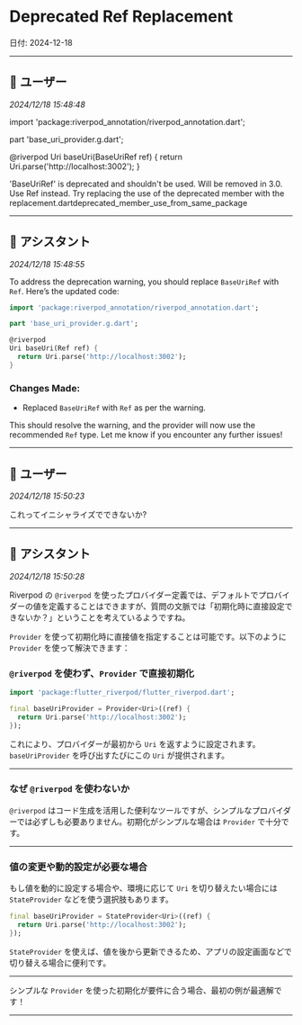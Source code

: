# Deprecated Ref Replacement

日付: 2024-12-18

---

## 👤 ユーザー
*2024/12/18 15:48:48*

import 'package:riverpod\_annotation/riverpod\_annotation.dart';

part 'base\_uri\_provider.g.dart';

@riverpod
Uri baseUri(BaseUriRef ref) {
  return Uri.parse('http://localhost:3002');
}

'BaseUriRef' is deprecated and shouldn't be used. Will be removed in 3.0. Use Ref instead.
Try replacing the use of the deprecated member with the replacement.dartdeprecated\_member\_use\_from\_same\_package

---

## 🤖 アシスタント
*2024/12/18 15:48:55*

To address the deprecation warning, you should replace `BaseUriRef` with `Ref`. Here’s the updated code:

```dart
import 'package:riverpod_annotation/riverpod_annotation.dart';

part 'base_uri_provider.g.dart';

@riverpod
Uri baseUri(Ref ref) {
  return Uri.parse('http://localhost:3002');
}
```

### Changes Made:
- Replaced `BaseUriRef` with `Ref` as per the warning.

This should resolve the warning, and the provider will now use the recommended `Ref` type. Let me know if you encounter any further issues!

---

## 👤 ユーザー
*2024/12/18 15:50:23*

これってイニシャライズでできないか?

---

## 🤖 アシスタント
*2024/12/18 15:50:28*

Riverpod の `@riverpod` を使ったプロバイダー定義では、デフォルトでプロバイダーの値を定義することはできますが、質問の文脈では「初期化時に直接設定できないか？」ということを考えているようですね。

`Provider` を使って初期化時に直接値を指定することは可能です。以下のように `Provider` を使って解決できます：

### `@riverpod` を使わず、`Provider` で直接初期化

```dart
import 'package:flutter_riverpod/flutter_riverpod.dart';

final baseUriProvider = Provider<Uri>((ref) {
  return Uri.parse('http://localhost:3002');
});
```

これにより、プロバイダーが最初から `Uri` を返すように設定されます。`baseUriProvider` を呼び出すたびにこの `Uri` が提供されます。

---

### なぜ `@riverpod` を使わないか
`@riverpod` はコード生成を活用した便利なツールですが、シンプルなプロバイダーでは必ずしも必要ありません。初期化がシンプルな場合は `Provider` で十分です。

---

### 値の変更や動的設定が必要な場合
もし値を動的に設定する場合や、環境に応じて `Uri` を切り替えたい場合には `StateProvider` などを使う選択肢もあります。

```dart
final baseUriProvider = StateProvider<Uri>((ref) {
  return Uri.parse('http://localhost:3002');
});
```

`StateProvider` を使えば、値を後から更新できるため、アプリの設定画面などで切り替える場合に便利です。

---

シンプルな `Provider` を使った初期化が要件に合う場合、最初の例が最適解です！

---
